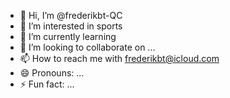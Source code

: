 - 👋 Hi, I’m @frederikbt-QC
- 👀 I’m interested in sports
- 🌱 I’m currently learning 
- 💞️ I’m looking to collaborate on ...
- 📫 How to reach me with frederikbt@icloud.com
- 😄 Pronouns: ...
- ⚡ Fun fact: ...

<!---
frederikbt-QC/frederikbt-QC is a ✨ special ✨ repository because its `README.md` (this file) appears on your GitHub profile.
You can click the Preview link to take a look at your changes.
--->
